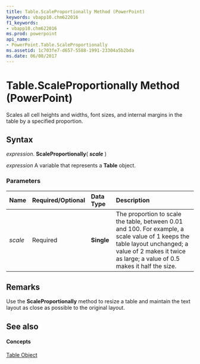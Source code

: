 ```yaml
---
title: Table.ScaleProportionally Method (PowerPoint)
keywords: vbapp10.chm622016
f1_keywords:
- vbapp10.chm622016
ms.prod: powerpoint
api_name:
- PowerPoint.Table.ScaleProportionally
ms.assetid: 1c703fe7-d657-5588-1991-23304a5b2bda
ms.date: 06/08/2017
---
```



# Table.ScaleProportionally Method (PowerPoint)

Scales all cell heights and widths, font sizes, and internal margins in the table by a specified proportion.


## Syntax

 _expression_. **ScaleProportionally**( **_scale_** )

 _expression_ A variable that represents a **Table** object.


### Parameters



|**Name**|**Required/Optional**|**Data Type**|**Description**|
|:-----|:-----|:-----|:-----|
| _scale_|Required|**Single**|The proportion to scale the table, between 0.01 and 100. For example, a scale value of 1 keeps the table layout unchanged; a value of 2 makes it twice as large; a value of 0.5 makes it half the size.|

## Remarks

Use the **ScaleProportionally** method to resize a table and maintain the text layout as close as possible to the original layout.


## See also


#### Concepts


[Table Object](table-object-powerpoint.md)

